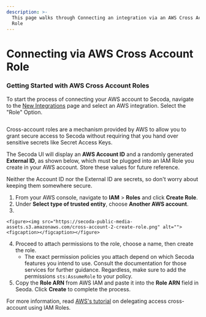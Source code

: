 ```yaml
---
description: >-
  This page walks through Connecting an integration via an AWS Cross Account
  Role
---
```


# Connecting via AWS Cross Account Role

### **Getting Started with AWS Cross Account Roles** <a href="#h_3a4bfd6458" id="h_3a4bfd6458"></a>

To start the process of connecting your AWS account to Secoda, navigate to the [New Integrations](https://app.secoda.co/integrations/new) page and select an AWS integration. Select the "Role" Option.&#x20;

<figure><img src="https://secoda-public-media-assets.s3.amazonaws.com/image%20(15)%20(1).png" alt=""><figcaption></figcaption></figure>



Cross-account roles are a mechanism provided by AWS to allow you to grant secure access to Secoda without requiring that you hand over sensitive secrets like Secret Access Keys.

The Secoda UI will display an **AWS Account ID** and a randomly generated **External ID**, as shown below, which must be plugged into an IAM Role you create in your AWS account. Store these values for future reference.

Neither the Account ID nor the External ID are secrets, so don't worry about keeping them somewhere secure.

1. From your AWS console, navigate to **IAM** > **Roles** and click **Create Role**.
2. Under **Select type of trusted entity**, choose **Another AWS account**.
3.

    <figure><img src="https://secoda-public-media-assets.s3.amazonaws.com/cross-account-2-create-role.png" alt=""><figcaption></figcaption></figure>
4. Proceed to attach permissions to the role, choose a name, then create the role.
   * The exact permission policies you attach depend on which Secoda features you intend to use. Consult the documentation for those services for further guidance. Regardless, make sure to add the permissions `sts:AssumeRole` to your policy.
5. Copy the **Role ARN** from AWS IAM and paste it into the **Role ARN** field in Seoda. Click **Create** to complete the process.

For more information, read [AWS's tutorial](https://docs.aws.amazon.com/IAM/latest/UserGuide/tutorial\_cross-account-with-roles.html) on delegating access cross-account using IAM Roles.

